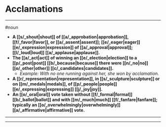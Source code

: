 # Acclamations
---
#noun
- **A [[s/_shout|shout]] of [[a/_approbation|approbation]], [[f/_favor|favor]], or [[a/_assent|assent]]; [[e/_eager|eager]] [[e/_expression|expression]] of [[a/_approval|approval]]; [[l/_loud|loud]] [[a/_applause|applause]].**
- **The [[a/_act|act]] of winning an [[e/_election|election]] to a [[p/_post|post]] [[b/_because|because]] there were [[n/_no|no]] [[o/_other|other]] [[c/_candidates|candidates]].**
	- _Example: With no one running against her, she won by acclamation._
- **A [[r/_representation|representation]], in [[s/_sculpture|sculpture]] or on [[m/_medals|medals]], of [[p/_people|people]] [[e/_expressing|expressing]] [[j/_joy|joy]].**
- **An [[o/_oral|oral]] vote taken without [[f/_formal|formal]] [[b/_ballot|ballot]] and with [[m/_much|much]] [[f/_fanfare|fanfare]]; typically an [[o/_overwhelmingly|overwhelmingly]] [[a/_affirmative|affirmative]] vote.**
---
---
